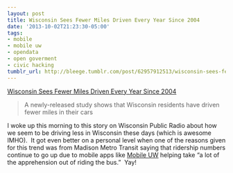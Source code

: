 ```yaml
---
layout: post
title: Wisconsin Sees Fewer Miles Driven Every Year Since 2004
date: '2013-10-02T21:23:30-05:00'
tags:
- mobile
- mobile uw
- opendata
- open goverment
- civic hacking
tumblr_url: http://bleege.tumblr.com/post/62957912513/wisconsin-sees-fewer-miles-driven-every-year-since
---
```


[Wisconsin Sees Fewer Miles Driven Every Year Since 2004](http://www.wpr.org/wisconsin-sees-fewer-miles-driven-every-year-2004)

> A newly-released study shows that Wisconsin residents have driven fewer miles in their cars

<!--excerpt.start-->
I woke up this morning to this story on Wisconsin Public Radio about how we seem to be driving less in Wisconsin these days (which is awesome IMHO).  It got even better on a personal level when one of the reasons given for this trend was from Madison Metro Transit saying that ridership numbers continue to go up due to mobile apps like [Mobile UW](https://mobile.wisc.edu/) helping take “a lot of the apprehension out of riding the bus.”  Yay!
<!--excerpt.end-->